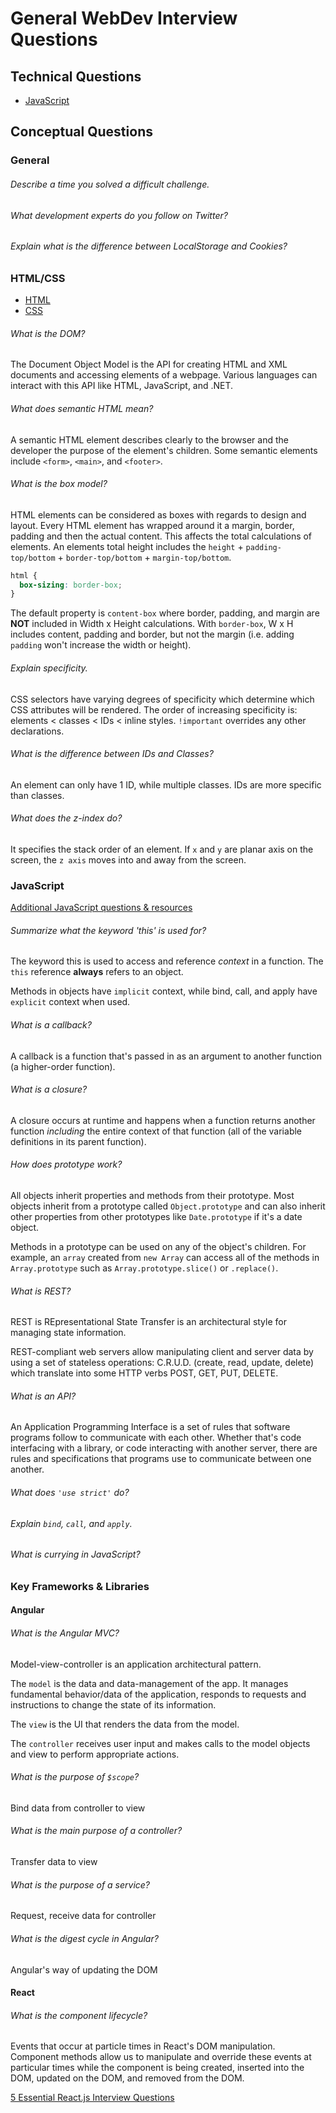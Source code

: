 # General WebDev Interview Questions

## Technical Questions
- [JavaScript](./../javascript/toy-problem-help.md)

## Conceptual Questions



### General

###### Describe a time you solved a difficult challenge.



###### What development experts do you follow on Twitter?


###### Explain what is the difference between LocalStorage and Cookies?




### HTML/CSS
- [HTML](http://www.thatjsdude.com/interview/html.html)
- [CSS](http://www.thatjsdude.com/interview/css.html)


###### What is the DOM?
The Document Object Model is the API for creating HTML and XML documents and accessing elements of a webpage. Various languages can interact with this API like HTML, JavaScript, and .NET.


###### What does semantic HTML mean?
A semantic HTML element describes clearly to the browser and the developer the purpose of the element's children. Some semantic elements include `<form>`, `<main>`, and `<footer>`.


###### What is the box model?
HTML elements can be considered as boxes with regards to design and layout. Every HTML element has wrapped around it a margin, border, padding and then the actual content. This affects the total calculations of elements. An elements total height includes the `height` + `padding-top/bottom` + `border-top/bottom` + `margin-top/bottom`.

```css
html {
  box-sizing: border-box;
}
```

The default property is `content-box` where border, padding, and margin are **NOT** included in Width x Height calculations. With `border-box`, W x H includes content, padding and border, but not the margin (i.e. adding `padding` won't increase the width or height).


###### Explain specificity.
CSS selectors have varying degrees of specificity which determine which CSS attributes will be rendered. The order of increasing specificity is: elements < classes < IDs < inline styles. `!important` overrides any other declarations.


###### What is the difference between IDs and Classes?
An element can only have 1 ID, while multiple classes. IDs are more specific than classes.


###### What does the z-index do?
It specifies the stack order of an element. If `x` and `y` are planar axis on the screen, the `z axis` moves into and away from the screen.

### JavaScript
[Additional JavaScript questions & resources](./../javascript/js-interview.md)


###### Summarize what the keyword 'this' is used for?
The keyword this is used to access and reference _context_ in a function. The `this` reference **always** refers to an object.

Methods in objects have `implicit` context, while bind, call, and apply have `explicit` context when used.


###### What is a callback?
A callback is a function that's passed in as an argument to another function (a higher-order function).


###### What is a closure?
A closure occurs at runtime and happens when a function returns another function _including_ the entire context of that function (all of the variable definitions in its parent function).


###### How does prototype work?
All objects inherit properties and methods from their prototype. Most objects inherit from a prototype called `Object.prototype` and can also inherit other properties from other prototypes like `Date.prototype` if it's a date object.

Methods in a prototype can be used on any of the object's children. For example, an `array` created from `new Array` can access all of the methods in `Array.prototype` such as `Array.prototype.slice()` or `.replace()`.


###### What is REST?
REST is REpresentational State Transfer is an architectural style for managing state information.

REST-compliant web servers allow manipulating client and server data by using a set of stateless operations: C.R.U.D. (create, read, update, delete) which translate into some HTTP verbs POST, GET, PUT, DELETE.


###### What is an API?
An Application Programming Interface is a set of rules that software programs follow to communicate with each other. Whether that's code interfacing with a library, or code interacting with another server, there are rules and specifications that programs use to communicate between one another.


###### What does `'use strict'` do?


###### Explain `bind`, `call`, and `apply`.


###### What is currying in JavaScript?


### Key Frameworks & Libraries



#### Angular


###### What is the Angular MVC?
Model-view-controller is an application architectural pattern.

The `model` is the data and data-management of the app. It manages fundamental behavior/data of the application, responds to requests and instructions to change the state of its information.

The `view` is the UI that renders the data from the model.

The `controller` receives user input and makes calls to the model objects and view to perform appropriate actions.


###### What is the purpose of `$scope`?
Bind data from controller to view


###### What is the main purpose of a controller?
Transfer data to view


###### What is the purpose of a service?
Request, receive data for controller


###### What is the digest cycle in Angular?
Angular's way of updating the DOM



#### React


###### What is the component lifecycle?
Events that occur at particle times in React's DOM manipulation. Component methods allow us to manipulate and override these events at particular times while the component is being created, inserted into the DOM, updated on the DOM, and removed from the DOM.

[5 Essential React.js Interview Questions](https://www.codementor.io/reactjs/tutorial/5-essential-reactjs-interview-questions)
